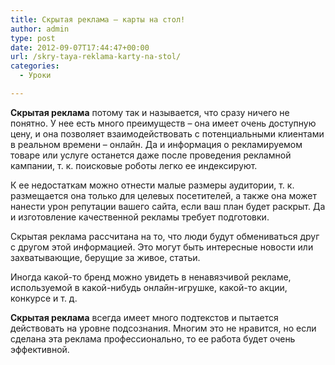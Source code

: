 ```yaml
---
title: Скрытая реклама – карты на стол!
author: admin
type: post
date: 2012-09-07T17:44:47+00:00
url: /skry-taya-reklama-karty-na-stol/
categories:
  - Уроки

---
```

**Скрытая реклама** потому так и называется, что сразу ничего не понятно. У нее есть много преимуществ – она имеет очень доступную цену, и она позволяет взаимодействовать с потенциальными клиентами в реальном времени – онлайн. Да и информация о рекламируемом товаре или услуге останется даже после проведения рекламной кампании, т. к. поисковые роботы легко ее индексируют.

К ее недостаткам можно отнести малые размеры аудитории, т. к. размещается она только для целевых посетителей, а также она может нанести урон репутации вашего сайта, если ваш план будет раскрыт. Да и изготовление качественной рекламы требует подготовки.

Скрытая реклама рассчитана на то, что люди будут обмениваться друг с другом этой информацией. Это могут быть интересные новости или захватывающие, берущие за живое, статьи.<!--more-->

Иногда какой-то бренд можно увидеть в ненавязчивой рекламе, используемой в какой-нибудь онлайн-игрушке, какой-то акции, конкурсе и т. д.

**Скрытая реклама** всегда имеет много подтекстов и пытается действовать на уровне подсознания. Многим это не нравится, но если сделана эта реклама профессионально, то ее работа будет очень эффективной.